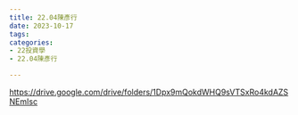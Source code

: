 ```yaml
---
title: 22.04陳彥行
date: 2023-10-17
tags: 
categories:
- 22投資學
- 22.04陳彥行

---
```

https://drive.google.com/drive/folders/1Dpx9mQokdWHQ9sVTSxRo4kdAZSNEmIsc
